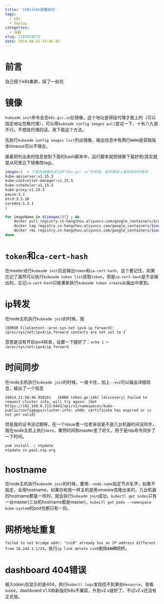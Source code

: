 ```yaml
---
title: '[k8s]k8s部署踩坑'
tags:
  - k8s
  - deploy
categories:
  - 容器
slug: 2102019255
date: 2019-08-25 14:06:02
---
```

# 前言
自己搭个k8s集群，踩了一些坑

# 镜像
`kubeadm init`命令会去`k8s.gcr.io`拉镜像，这个地址是得挂代理才能上的（可以指定地址忽略代理），可以用`kubeadm config images pull`尝试一下，十有八九是不行。不想挂代理的话，用下面这个方法。

先执行`kubeadm config images list`列出镜像，输出信息中有两行`WARN`是获取版本timeout可以不理会。

接着把列出来的信息放到下面的bash脚本中，运行脚本就把镜像下载好啦(其实就是从阿里云下镜像改tag)。

```bash
images=(  # 下面的镜像应该去除"k8s.gcr.io"的前缀，版本换成上面获取到的版本
kube-apiserver:v1.15.3
kube-controller-manager:v1.15.3
kube-scheduler:v1.15.3
kube-proxy:v1.15.3
pause:3.1
etcd:3.3.10
coredns:1.3.1
)

for imageName in ${images[@]} ; do
    docker pull registry.cn-hangzhou.aliyuncs.com/google_containers/$imageName
    docker tag registry.cn-hangzhou.aliyuncs.com/google_containers/$imageName k8s.gcr.io/$imageName
    docker rmi registry.cn-hangzhou.aliyuncs.com/google_containers/$imageName
done
```

# `token`和`ca-cert-hash`
在master进行`kubeadm init`后会输出`token`和`ca-cert-hash`，这个要记住，如果忘记了虽然可以执行`kubeadm token list`获取`token`，但是`ca-cert-hash`是不会输出的，忘记`ca-cert-hash`只能重新执行`kubeadm token create`从输出中拿到。

# ip转发
在node主机执行`kubeadm join`的时候，报

    [ERROR FileContent--proc-sys-net-ipv4-ip_forward]: /proc/sys/net/ipv4/ip_forward contents are not set to 1`
意思是没有开启ipv4转发，设置一下就好了：`echo 1 > /proc/sys/net/ipv4/ip_forward`

# 时间同步
在node主机执行`kubeadm join`的时候，一直卡住，加上`--v=2`可以输出详细信息，输出了一个信息

    I0824 21:58:46.950161   16866 token.go:146] [discovery] Failed to request cluster info, will try again: [Get https://192.168.0.113:6443/api/v1/namespaces/kube-public/configmaps/cluster-info: x509: certificate has expired or is not yet valid]`
但是我的证书没过期呀，在一个issue里一位老哥说是不是几台机器时间没同步，我在node主机上执行`date`，果然时间和master差了好久，用于是ntp命令同步了一下时间。
```bash
yum install -y ntpdate
ntpdate cn.pool.ntp.org
```

# hostname
在node主机执行`kubeadm join`的时候，要用`--node-name`指定节点名字，如果不指定，会用hostname，如果你和我一样主机是用vmware克隆出来的，几台机器的hostname都是一样的，就会执行`kubeadm join`成功，`kubectl get nodes`只有一台master(三台机hostname都是master)，`kubectl get pods --namespace kube-system`的pod也都只有一份。

# 网桥地址重复
`failed to set bridge addr: "cni0" already has an IP address different from 10.244.1.1/24`，执行`ip link delete cin0`删除**cni0**网桥。

# dashboard 404错误
输入token后显示的是404，执行`kubectl logs`发现找不到某些`Resource`，查看iusse，dashboard v1.X和新版的k8s不兼容，升到v2.x就好了。不过v2.x还没有正式版。
